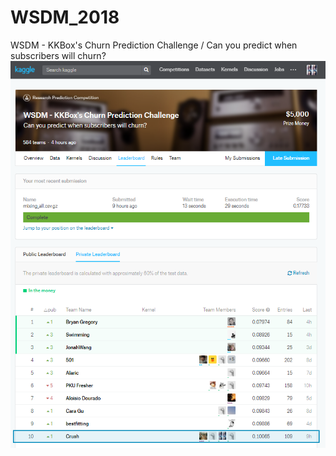 # WSDM_2018
WSDM - KKBox's Churn Prediction Challenge / Can you predict when subscribers will churn?
![](https://github.com/RyuJiseung/image/blob/master/kaggle_leaderboard.png?raw=true)
